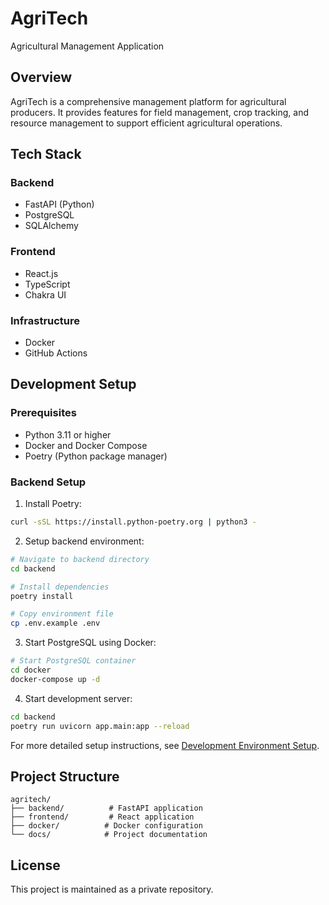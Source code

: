 # AgriTech

Agricultural Management Application

## Overview

AgriTech is a comprehensive management platform for agricultural producers. It provides features for field management, crop tracking, and resource management to support efficient agricultural operations.

## Tech Stack

### Backend
- FastAPI (Python)
- PostgreSQL
- SQLAlchemy

### Frontend
- React.js
- TypeScript
- Chakra UI

### Infrastructure
- Docker
- GitHub Actions

## Development Setup

### Prerequisites
- Python 3.11 or higher
- Docker and Docker Compose
- Poetry (Python package manager)

### Backend Setup

1. Install Poetry:
```bash
curl -sSL https://install.python-poetry.org | python3 -
```

2. Setup backend environment:
```bash
# Navigate to backend directory
cd backend

# Install dependencies
poetry install

# Copy environment file
cp .env.example .env
```

3. Start PostgreSQL using Docker:
```bash
# Start PostgreSQL container
cd docker
docker-compose up -d
```

4. Start development server:
```bash
cd backend
poetry run uvicorn app.main:app --reload
```

For more detailed setup instructions, see [Development Environment Setup](docs/setup/development_environment_setup.md).

## Project Structure

```
agritech/
├── backend/          # FastAPI application
├── frontend/         # React application
├── docker/          # Docker configuration
└── docs/            # Project documentation
```

## License

This project is maintained as a private repository.
